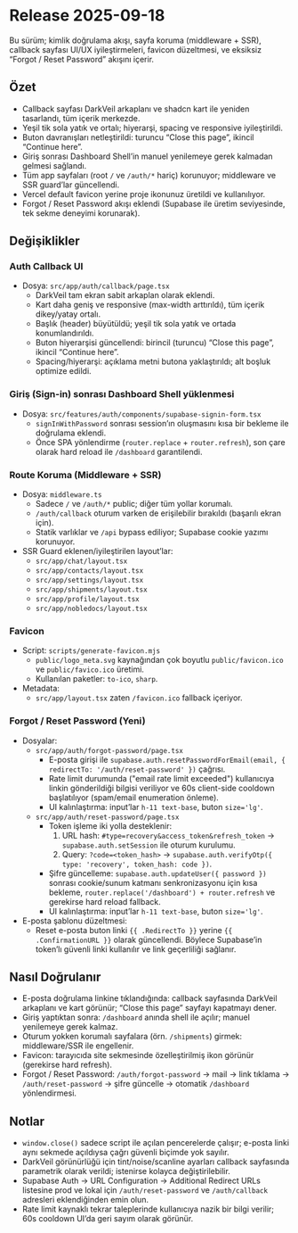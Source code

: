 # Release 2025-09-18

Bu sürüm; kimlik doğrulama akışı, sayfa koruma (middleware + SSR), callback sayfası UI/UX iyileştirmeleri, favicon düzeltmesi, ve eksiksiz “Forgot / Reset Password” akışını içerir.

## Özet

- Callback sayfası DarkVeil arkaplanı ve shadcn kart ile yeniden tasarlandı, tüm içerik merkezde.
- Yeşil tik sola yatık ve ortalı; hiyerarşi, spacing ve responsive iyileştirildi.
- Buton davranışları netleştirildi: turuncu “Close this page”, ikincil “Continue here”.
- Giriş sonrası Dashboard Shell’in manuel yenilemeye gerek kalmadan gelmesi sağlandı.
- Tüm app sayfaları (root `/` ve `/auth/*` hariç) korunuyor; middleware ve SSR guard’lar güncellendi.
- Vercel default favicon yerine proje ikonunuz üretildi ve kullanılıyor.
- Forgot / Reset Password akışı eklendi (Supabase ile üretim seviyesinde, tek sekme deneyimi korunarak).

## Değişiklikler

### Auth Callback UI

- Dosya: `src/app/auth/callback/page.tsx`
  - DarkVeil tam ekran sabit arkaplan olarak eklendi.
  - Kart daha geniş ve responsive (max-width arttırıldı), tüm içerik dikey/yatay ortalı.
  - Başlık (header) büyütüldü; yeşil tik sola yatık ve ortada konumlandırıldı.
  - Buton hiyerarşisi güncellendi: birincil (turuncu) “Close this page”, ikincil “Continue here”.
  - Spacing/hiyerarşi: açıklama metni butona yaklaştırıldı; alt boşluk optimize edildi.

### Giriş (Sign-in) sonrası Dashboard Shell yüklenmesi

- Dosya: `src/features/auth/components/supabase-signin-form.tsx`
  - `signInWithPassword` sonrası session’ın oluşmasını kısa bir bekleme ile doğrulama eklendi.
  - Önce SPA yönlendirme (`router.replace` + `router.refresh`), son çare olarak hard reload ile `/dashboard` garantilendi.

### Route Koruma (Middleware + SSR)

- Dosya: `middleware.ts`
  - Sadece `/` ve `/auth/*` public; diğer tüm yollar korumalı.
  - `/auth/callback` oturum varken de erişilebilir bırakıldı (başarılı ekran için).
  - Statik varlıklar ve `/api` bypass ediliyor; Supabase cookie yazımı korunuyor.
- SSR Guard eklenen/iyileştirilen layout’lar:
  - `src/app/chat/layout.tsx`
  - `src/app/contacts/layout.tsx`
  - `src/app/settings/layout.tsx`
  - `src/app/shipments/layout.tsx`
  - `src/app/profile/layout.tsx`
  - `src/app/nobledocs/layout.tsx`

### Favicon

- Script: `scripts/generate-favicon.mjs`
  - `public/logo_meta.svg` kaynağından çok boyutlu `public/favicon.ico` ve `public/favico.ico` üretimi.
  - Kullanılan paketler: `to-ico`, `sharp`.
- Metadata:
  - `src/app/layout.tsx` zaten `/favicon.ico` fallback içeriyor.

### Forgot / Reset Password (Yeni)

- Dosyalar:
  - `src/app/auth/forgot-password/page.tsx`
    - E-posta girişi ile `supabase.auth.resetPasswordForEmail(email, { redirectTo: '/auth/reset-password' })` çağrısı.
    - Rate limit durumunda ("email rate limit exceeded") kullanıcıya linkin gönderildiği bilgisi veriliyor ve 60s client-side cooldown başlatılıyor (spam/email enumeration önleme).
    - UI kalınlaştırma: input’lar `h-11 text-base`, buton `size='lg'`.
  - `src/app/auth/reset-password/page.tsx`
    - Token işleme iki yolla desteklenir:
      1. URL hash: `#type=recovery&access_token&refresh_token` → `supabase.auth.setSession` ile oturum kurulumu.
      2. Query: `?code=<token_hash>` → `supabase.auth.verifyOtp({ type: 'recovery', token_hash: code })`.
    - Şifre güncelleme: `supabase.auth.updateUser({ password })` sonrası cookie/sunum katmanı senkronizasyonu için kısa bekleme, `router.replace('/dashboard') + router.refresh` ve gerekirse hard reload fallback.
    - UI kalınlaştırma: input’lar `h-11 text-base`, buton `size='lg'`.
- E-posta şablonu düzeltmesi:
  - Reset e-posta buton linki `{{ .RedirectTo }}` yerine `{{ .ConfirmationURL }}` olarak güncellendi. Böylece Supabase’in token’lı güvenli linki kullanılır ve link geçerliliği sağlanır.

## Nasıl Doğrulanır

- E-posta doğrulama linkine tıklandığında: callback sayfasında DarkVeil arkaplanı ve kart görünür; “Close this page” sayfayı kapatmayı dener.
- Giriş yaptıktan sonra: `/dashboard` anında shell ile açılır; manuel yenilemeye gerek kalmaz.
- Oturum yokken korumalı sayfalara (örn. `/shipments`) girmek: middleware/SSR ile engellenir.
- Favicon: tarayıcıda site sekmesinde özelleştirilmiş ikon görünür (gerekirse hard refresh).
- Forgot / Reset Password: `/auth/forgot-password` → mail → link tıklama → `/auth/reset-password` → şifre güncelle → otomatik `/dashboard` yönlendirmesi.

## Notlar

- `window.close()` sadece script ile açılan pencerelerde çalışır; e-posta linki aynı sekmede açıldıysa çağrı güvenli biçimde yok sayılır.
- DarkVeil görünürlüğü için tint/noise/scanline ayarları callback sayfasında parametrik olarak verildi; istenirse kolayca değiştirilebilir.
- Supabase Auth → URL Configuration → Additional Redirect URLs listesine prod ve lokal için `/auth/reset-password` ve `/auth/callback` adresleri eklendiğinden emin olun.
- Rate limit kaynaklı tekrar taleplerinde kullanıcıya nazik bir bilgi verilir; 60s cooldown UI’da geri sayım olarak görünür.
